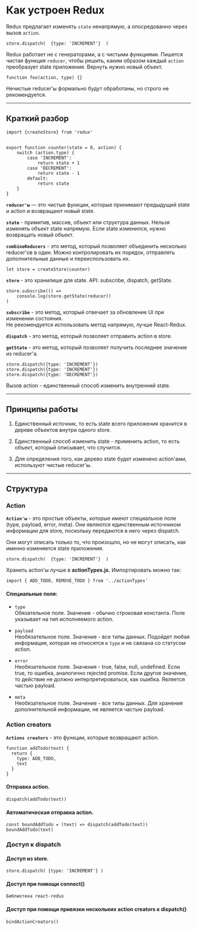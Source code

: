 # Как устроен Redux  



Redux предлагает изменять `state` ненапрямую, а опосредованно через вызов `action`.  

```
store.dispatch(  {type: 'INCREMENT'}  )
```  

Redux работает не с генераторами, а с чистыми функциями. Пишется чистая функция `reducer`, чтобы решить, каким образом каждый `action` преобразует state приложения. Вернуть нужно новый объект.

```
function foo(action, type) {}
```

Нечистые reducer'ы формально будут обработаны, но строго не рекомендуется.  

____
  
## Краткий разбор  

```
import {createStore} from 'redux'


export function counter(state = 0, action) {
    switch (action.type) {
        case 'INCREMENT':
            return state + 1
        case 'DECREMENT':
            return state - 1
        default:
            return state
    }
}
```

**`reducer'ы`** — это чистые функции, которые принимают предыдущий state и action и возвращают новый state.  

**`state`**  - примитив, массив, объект или структура данных. Нельзя изменять объект state напрямую. Если state изменился, нужно возвращать новый объект.  


**`combineReducers`** - это метод, который позволяет объединить несколько reducer'ов в один. Можно контролировать их порядок, отправлять дополнительные данные и переиспользовать их.


```
let store = createStore(counter)
```  
  
**`store`** - это хранилише для state. API: subscribe, dispatch, getState.


```
store.subscribe(() =>
    console.log(store.getState(reducer))
)
```

**`subscribe`** - это метод, который отвечает за обновление UI при изменении состояния.  
Не рекомендуется использовать метод напрямую, лучше React-Redux.  

**`dispatch`** - это метод, который позволяет отправить action в store.  

**`getState`** - это метод, который позволяет получить последнее значение из reducer'а.

```
store.dispatch({type: 'INCREMENT'})
store.dispatch({type: 'INCREMENT'})
store.dispatch({type: 'DECREMENT'})
```


Вызов action - единственный способ изменить внутренний state.  

____

## Принципы работы  

1. Единственный источник, то есть state всего приложения хранится в дереве объектов внутри одного store.  

2. Единственный способ изменить state - применить action, то есть объект, который описывает, что случится.  

3. Для определения того, как дерево state будет изменено action'ами, используют чистые reducer'ы.


____

## Структура  

### Action

**`Action'ы`** - это простые объекты, которые имеют специальное поле (type, payload, error, meta). Они являются единственным источником информации для store, поскольку передаются в него через dispatch.  

Они могут описать только то, что произошло, но не могут описать, как именно изменяется state приложения. 


```
store.dispatch(  {type: 'INCREMENT'}  )
```  
  
Хранить action'ы лучше в **actionTypes.js.** Импортировать можно так:  

```
import { ADD_TODO, REMOVE_TODO } from '../actionTypes'
```


#### Специальные поля:  

- `type`  
Обязательное поле. Значение - обычно строковая константа. Поле указывает на тип исполняемого action.

- `payload`  
Необязательное поле. Значение - все типы данных. Подойдет любая информация, которая не относятся к `type` и не связана со статусом action.  

- `error`  
Необязательное поле. Значения - true, false, null, undefined. Если true, то ошибка, аналогично rejected promise. Если другое значение, то действие не должно интерпретироваться, как ошибка. Является частью payload.

- `meta`  
Необязательное поле. Значение - все типы данных. Для хранения дополнительной информации, не является частью payload.


### Action creators  

 **`Actions creators`** - это функции, которые возвращают action.  
  
```
function addTodo(text) {
  return {
    type: ADD_TODO,
    text
  }
}
```  

#### Отправка action.
```
dispatch(addTodo(text))
```  

####  Автоматическая отправка action.
```
const boundAddTodo = (text) => dispatch(addTodo(text))
boundAddTodo(text)
```  
  

### Доступ к dispatch  

#### Доступ из store.

```
store.dispatch( {type: 'INCREMENT'} )
```

#### Доступ при помощи connect()

```
Библиотека react-redux
```  

#### Доступ при помощи привязки нескольких action creators к dispatch()

```
bindActionCreators()
```



